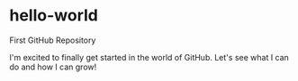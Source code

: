 # hello-world
First GitHub Repository

I'm excited to finally get started in the world of GitHub.
Let's see what I can do and how I can grow!
